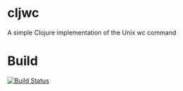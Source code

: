 # cljwc
A simple Clojure implementation of the Unix wc command

# Build
[![Build Status](https://travis-ci.org/TorstenCScholz/cljwc.svg?branch=master)](https://travis-ci.org/TorstenCScholz/cljwc)
